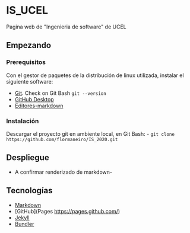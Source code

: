 
# IS_UCEL
Pagina web de "Ingenieria de software" de UCEL

## Empezando

### Prerequisitos
Con el gestor de paquetes de la distribución de linux utilizada, instalar el siguiente software:
* [Git](https://docs.github.com/en/free-pro-team@latest/github/getting-started-with-github/set-up-git#setting-up-git). Check on Git Bash `git --version`
* [GitHub Desktop](https://desktop.github.com/)
* [Editores-markdown](https://markdown.es/editores-markdown/#Editores_Markdown_para_Windows)

### Instalación
Descargar el proyecto git en ambiente local, en Git Bash:
	-  `git clone https://github.com/flormaneiro/IS_2020.git` 



## Despliegue
 - A confirmar renderizado de markdown-

## Tecnologías
* [Markdown](https://markdown.es/)
* [GitHub](Pages https://pages.github.com/)
* [Jekyll](https://jekyllrb.com/docs/installation/)
* [Bundler](https://bundler.io/)


